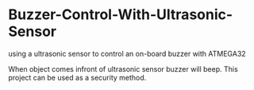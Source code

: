 # Buzzer-Control-With-Ultrasonic-Sensor
using a ultrasonic sensor to control an on-board buzzer with ATMEGA32

When object comes infront of ultrasonic sensor buzzer will beep. This project can be used as a security method.
